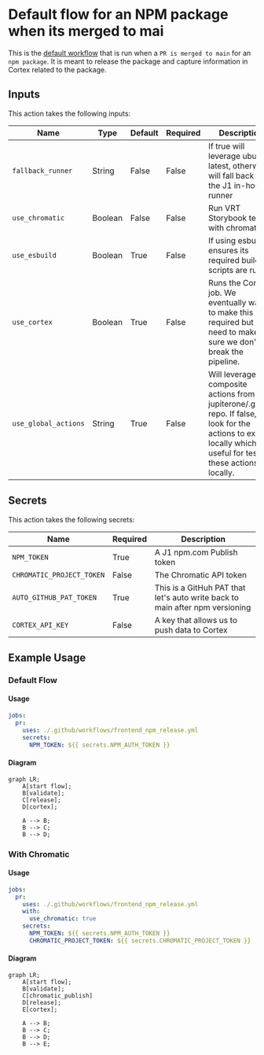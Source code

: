 # Default flow for an NPM package when its merged to mai

This is the [default workflow](../../frontend_npm_release.yml) that is run when a `PR is merged to main` for an `npm package`. It is meant to release the package and capture information in Cortex related to the package.

## Inputs

This action takes the following inputs:

| Name                        | Type    | Default                      | Required  | Description                                                                            |
| --------------------------- | ------- | ---------------------------- | --------- | -------------------------------------------------------------------------------------- |
| `fallback_runner`           | String  | False                        | False      | If true will leverage ubuntu-latest, otherwise will fall back to the J1 in-house runner
| `use_chromatic`             | Boolean | False                        | False      | Run VRT Storybook tests with chromatic
| `use_esbuild`               | Boolean | True                         | False      | If using esbuild, ensures its required build scripts are run
| `use_cortex`                | Boolean | True                         | False      | Runs the Cortex job. We eventually want to make this required but we need to make sure we don't break the pipeline.
| `use_global_actions`        | String  | True                         | False      | Will leverage composite actions from the jupiterone/.github repo. If false, will look for the actions to exist locally which is useful for testing these actions locally.
                                                                           
## Secrets

This action takes the following secrets:

| Name                        | Required  | Description                               |
| --------------------------- | --------- | ----------------------------------------- |
| `NPM_TOKEN`                 | True      | A J1 npm.com Publish token
| `CHROMATIC_PROJECT_TOKEN`   | False     | The Chromatic API token
| `AUTO_GITHUB_PAT_TOKEN`     | True      | This is a GitHuh PAT that let's auto write back to main after npm versioning
| `CORTEX_API_KEY`            | False     | A key that allows us to push data to Cortex

## Example Usage

### Default Flow

#### Usage

```yaml
jobs:
  pr:
    uses: ./.github/workflows/frontend_npm_release.yml
    secrets:
      NPM_TOKEN: ${{ secrets.NPM_AUTH_TOKEN }}
```

#### Diagram

```mermaid
graph LR;
    A[start flow];
    B[validate];
    C[release];
    D[cortex];

    A --> B;
    B --> C;
    B --> D;
```

### With Chromatic

#### Usage

```yaml
jobs:
  pr:
    uses: ./.github/workflows/frontend_npm_release.yml
    with:
      use_chromatic: true
    secrets:
      NPM_TOKEN: ${{ secrets.NPM_AUTH_TOKEN }}
      CHROMATIC_PROJECT_TOKEN: ${{ secrets.CHROMATIC_PROJECT_TOKEN }}
```

#### Diagram

```mermaid
graph LR;
    A[start flow];
    B[validate];
    C[chromatic_publish]
    D[release];
    E[cortex];

    A --> B;
    B --> C;
    B --> D;
    B --> E;
```
